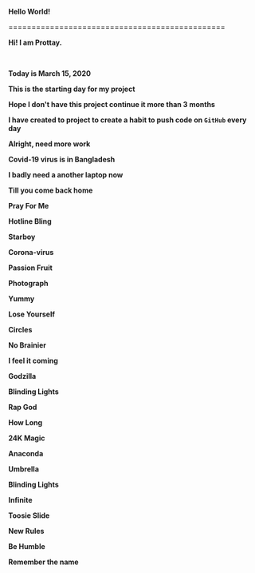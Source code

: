 **Hello World!**

===============================================
<br />

**Hi! I am Prottay.**

<br />

**Today is March 15, 2020**
<br />

**This is the starting day for my project**
<br />

**Hope I don't have this project continue it more than 3 months**
<br />

**I have created to project to create a habit to push code on **`GitHub`** every day**

**Alright, need more work**
<br />

**Covid-19 virus is in Bangladesh**
<br />

**I badly need a another laptop now**
<br />

**Till you come back home**
<br />

**Pray For Me**
<br />

**Hotline Bling**
<br />

**Starboy**
<br />

**Corona-virus**
<br />

**Passion Fruit**
<br />

**Photograph**
<br />

**Yummy**
<br />

**Lose Yourself**
<br />

**Circles**
<br />

**No Brainier**
<br />

**I feel it coming**
<br />

**Godzilla**
<br />

**Blinding Lights**
<br />

**Rap God**
<br />

**How Long**
<br />

**24K Magic**
<br />

**Anaconda**
<br />

**Umbrella**
<br />

**Blinding Lights**
<br />

**Infinite**
<br />

**Toosie Slide**
<br />

**New Rules**
<br />

**Be Humble**
<br />

**Remember the name**
<br />
